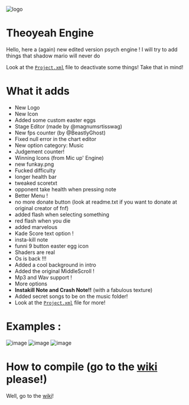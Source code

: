 ![logo](https://github.com/Theoyeah/Theoyeah-Fnf-Engine/blob/main/assets/preload/images/logo.png)




# Theoyeah Engine

Hello, here a (again) new edited version psych engine !
I will try to add things that shadow mario will never do

Look at the [`Project.xml`](https://github.com/Theoyeah/Theoyeah-Engine/blob/main/Project.xml) file to deactivate some things! Take that in mind!

# What it adds 

- New Logo
- New Icon
- Added some custom easter eggs
- Stage Editor (made by @magnumsrtisswag)
- New fps counter (by @BeastlyGhost)
- Fixed null error in the chart editor
- New option category: Music
- Judgement counter!
- Winning Icons (from Mic up' Engine)
- new funkay.png
- Fucked difficulty 
- longer health bar
- tweaked scoretxt 
- opponent take health when pressing note
- Better Menu !
- no more donate button (look at readme.txt if you want to donate at original creator of fnf)
- added flash when selecting something
- red flash when you die
- added marvelous
- Kade Score text option !
- insta-kill note
- funni 9 button easter egg icon
- Shaders are real
- Os is back !!!
- Added a cool background in intro
- Added the original MiddleScroll !
- Mp3 and Wav support !
- More options
- **Instakill Note and Crash Note!!** (with a fabulous texture)
- Added secret songs to be on the music folder!
- Look at the [`Project.xml`](https://github.com/Theoyeah/Theoyeah-Engine/blob/main/Project.xml) file for more!
# Examples :
![image](https://user-images.githubusercontent.com/97792861/163772539-3409759d-5fca-4a5a-945f-76f4b7ed87fb.png)
![image](https://user-images.githubusercontent.com/97792861/163772686-7020ae13-c6ab-48a7-bdcc-6ee2c6d4eb7f.png)
![image](https://user-images.githubusercontent.com/97792861/163772872-878c2361-1971-4274-b6e2-27125298c35e.png)





# How to compile (go to the [wiki](https://github.com/Theoyeah/Theoyeah-Engine/wiki) please!)
Well, go to the [wiki](https://github.com/Theoyeah/Theoyeah-Engine/wiki)!

